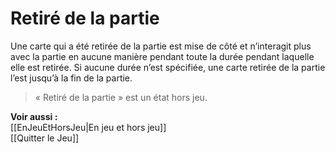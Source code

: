 # Retiré de la partie
Une carte qui a été retirée de la partie est mise de côté et n’interagit plus avec la partie en aucune manière pendant toute la durée pendant laquelle elle est retirée. Si aucune durée n’est spécifiée, une carte retirée de la partie l’est jusqu’à la fin de la partie. 
>« Retiré de la partie » est un état hors jeu. 

**Voir aussi :**  
[[EnJeuEtHorsJeu|En jeu et hors jeu]]  
[[Quitter le Jeu]]
